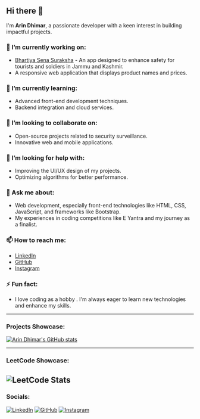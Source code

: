 ## Hi there 👋

I'm **Arin Dhimar**, a passionate developer with a keen interest in building impactful projects.

### 🔭 I’m currently working on:
- [Bhartiya Sena Suraksha](https://github.com/arindhimar/bhartiya-sena-suraksha) - An app designed to enhance safety for tourists and soldiers in Jammu and Kashmir.
- A responsive web application that displays product names and prices.

### 🌱 I’m currently learning:
- Advanced front-end development techniques.
- Backend integration and cloud services.

### 👯 I’m looking to collaborate on:
- Open-source projects related to security surveillance.
- Innovative web and mobile applications.

### 🤔 I’m looking for help with:
- Improving the UI/UX design of my projects.
- Optimizing algorithms for better performance.

### 💬 Ask me about:
- Web development, especially front-end technologies like HTML, CSS, JavaScript, and frameworks like Bootstrap.
- My experiences in coding competitions like E Yantra and my journey as a finalist.

### 📫 How to reach me:
- [LinkedIn](https://www.linkedin.com/in/arin-dhimar/)
- [GitHub](https://github.com/arindhimar)
- [Instagram](https://www.instagram.com/arin_dhimar_/)


### ⚡ Fun fact:
- I love coding as a hobby . I'm always eager to learn new technologies and enhance my skills.

---

### Projects Showcase:
[![Arin Dhimar's GitHub stats](https://github-readme-stats.vercel.app/api?username=arindhimar&show_icons=true&theme=radical)](https://github.com/arindhimar)

---


### LeetCode Showcase:
![LeetCode Stats](https://leetcard.jacoblin.cool/arin_dhimar?theme=nord&font=Exo&ext=activity)
---


### Socials:
[![LinkedIn](https://img.shields.io/badge/LinkedIn-blue?style=flat-square&logo=linkedin)](https://www.linkedin.com/in/arin-dhimar/)
[![GitHub](https://img.shields.io/badge/GitHub-black?style=flat-square&logo=github)](https://github.com/arindhimar)
[![Instagram](https://img.shields.io/badge/Instagram-red?style=flat-square&logo=instagram)](https://www.instagram.com/arin_dhimar_/)
